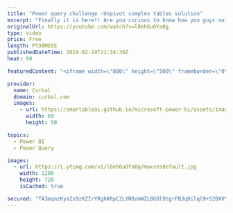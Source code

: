 ```yaml
---
title: "Power query challenge -Unpivot complex tables solution"
excerpt: "Finally it is here!! Are you curious to know how you guys solved the challenge, then grab a cup of ☕ , sit down and enjoy some M magic.  #powerbi #powerquery #curbal #challenge   If you want to check the solutions in detail, you will find all solution files in my github page here: https://github.com/ruthpozuelo/PQ-Challenge-unpivot"
originalUrl: https://youtube.com/watch?v=l8eh6uOYa0g
type: video
price: Free
length: PT30M55S
publishedDateTime: 2019-02-19T21:34:36Z
heat: 50

featuredContent: "<iframe width=\"800\" height=\"500\" frameborder=\"0\" src=\"https://www.youtube.com/embed/l8eh6uOYa0g\" allow=\"accelerometer; autoplay; encrypted-media; gyroscope; picture-in-picture\" allowfullscreen></iframe>"

provider:
  name: Curbal
  domain: curbal.com
  images:
    - url: https://smartableai.github.io/microsoft-power-bi/assets/images/organizations/curbal.com-50x50.jpg
      width: 50
      height: 50

topics:
  - Power BI
  - Power Query

images:
  - url: https://i.ytimg.com/vi/l8eh6uOYa0g/maxresdefault.jpg
    width: 1280
    height: 720
    isCached: true

secured: "TA3mqnzKyaIs9zKZIrYRghKRpC2LYN9zmWZLBGOl9tgrFBJq0ilql9+S2DXV96fLsKGY2hmZUGVfjWYldTqrMQKLwJJyt1PkLb2BKf1usmLtAAjPPmruKQetJngYrCoj4n72DAYkrAWrCOhQmNS5zFS81OO1RwiCxJEsVLGYGsO3WcTy7MgrDAXfL7AWLqvaDA9lBUevpsebYN31dOeGC+k3Qg+1vTCs0VFHHW8A/5dPeV9HU52UhOQHgo+SNgIL8cdAuw45x8eHA3PfxlyAR/IJBA7Fcb4Lz29VCDrBchgZVcc7vLBTcNvApKXJy7BCaO1LYIFE5OiHtoe5YBf+t9HoBykV5eqNBvxhBj6sMzM3wYTQSX5qcNYbmBxO+HvpyLEDrhudGsogi6RqbEuSTBBI+7BX/qLsoOmXpnhJODI=;MygxYu26YgX1nnJjf/zpmQ=="
---
```


